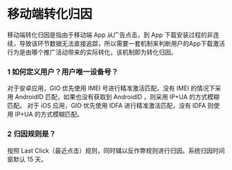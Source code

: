# 移动端转化归因

移动端转化归因是指由于移动端 App 从广告点击，到 App 下载安装过程的非连续，导致该环节数据无法直接追踪，所以需要一套机制来判断用户的App下载激活行为是由哪个推广活动带来的实际转化，该机制即为转化归因。

### 1 如何定义用户？用户唯一设备号？

对于安卓应用，GIO 优先使用 IMEI 号进行精准激活匹配，没有 IMEI 的情况下采用 AndroidID 匹配，如果也没有获取到 AndroidID ，则采用 IP+UA 的方式模糊匹配。 对于 iOS 应用，GIO 优先使用 IDFA 进行精准激活匹配，没有 IDFA 则使用 IP+UA 的方式模糊匹配。

### 2 归因规则是？

按照 Last Click（最近点击）规则，同时辅以反作弊规则进行归因。系统归因时间窗默认 15 天。


